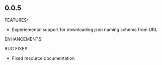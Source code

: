 ## 0.0.5

FEATURES:

* Experiemental support for downloading json naming schema from URL

ENHANCEMENTS:

BUG FIXES:

* Fixed resource documentation

